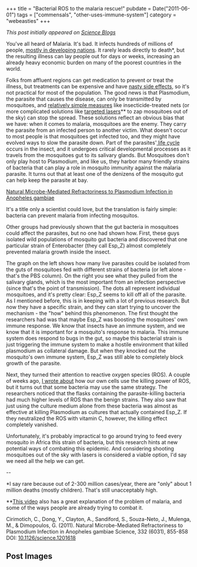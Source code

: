 +++
title = "Bacterial ROS to the malaria rescue!"
pubdate = Date("2011-06-01")
tags = ["commensals", "other-uses-immune-system"]
category = "webeasties"
+++

_This post initially appeared on [Science Blogs](http://scienceblogs.com/webeasties)_

You've all heard of Malaria. It's bad. It infects hundreds of millions of people, [mostly in developing nations](http://www.cdc.gov/malaria/about/distribution.html). It rarely leads directly to death*, but the resulting illness can lay people out for days or weeks, increasing an already heavy economic burden on many of the poorest countries in the world.

Folks from affluent regions can get medication to prevent or treat the illness, but treatments can be expensive and have [nasty side effects](http://en.wikipedia.org/wiki/Chloroquine#Adverse_effects), so it's not practical for most of the population. The good news is that Plasmodium, the parasite that causes the disease, can only be transmitted by mosquitoes, and [relatively simple measures](http://www.cdc.gov/malaria/malaria_worldwide/reduction/itn.html) like insecticide-treated nets (or more complicated solutions like [targeted lasers](http://www.ted.com/talks/nathan_myhrvold_could_this_laser_zap_malaria.html)** to zap mosquitoes out of the sky) can stop the spread. 
These solutions reflect an obvious bias that we have: when it comes to malaria, mosquitoes are the enemy. They carry the parasite from an infected person to another victim. What doesn't occur to most people is that mosquitoes get infected too, and they might have evolved ways to slow the parasite down. Part of the parasites'[ life cycle](http://www.cdc.gov/malaria/about/biology/index.html) occurs in the insect, and it undergoes critical developmental processes as it travels from the mosquitoes gut to its salivary glands. But Mosquitoes don't only play host to Plasmodium, and like us, they harbor many friendly strains of bacteria that can play a role in mosquito immunity against the malaria parasite. It turns out that at least one of the denizens of the mosquito gut can help keep the parasite at bay.

[Natural Microbe-Mediated Refractoriness to Plasmodium Infection in Anopheles gambiae](http://www.sciencemag.org/content/332/6031/855.abstract)

It's a title only a scientist could love, but the translation is fairly simple: bacteria can prevent malaria from infecting mosquitos.

Other groups had previously shown that the gut bacteria in mosquitoes could affect the parasites, but no one had shown how. First, these guys isolated wild populations of mosquito gut bacteria and discovered that one particular strain of Enterobacter (they call Esp_Z) almost completely prevented malaria growth inside the insect.

The graph on the left shows how many live parasites could be isolated from the guts of mosquitoes fed with different strains of bacteria (or left alone - that's the PBS column). On the right you see what they pulled from the salivary glands, which is the most important from an infection perspective (since that's the point of transmission). The dots all represent individual mosquitoes, and it's pretty clear: Esp_Z seems to kill off all of the parasite. As I mentioned before, this is in keeping with a lot of previous research. But now they have a specific strain, and they can start trying to uncover the mechanism - the "how" behind this phenomenon. 
The first thought the researchers had was that maybe Esp_Z was boosting the mosquitoes' own immune response. We know that insects have an immune system, and we know that it is important for a mosquito's response to malaria. This immune system does respond to bugs in the gut, so maybe this bacterial strain is just triggering the immune system to make a hostile environment that killed plasmodium as collateral damage. But when they knocked out the mosquito's own immune system, Esp_Z was still able to completely block growth of the parasite.

Next, they turned their attention to reactive oxygen species (ROS). A couple of weeks ago, [I wrote about](http://scienceblogs.com/webeasties/2011/05/lemons_from_lemonade.php) how our own cells use the killing power of ROS, but it turns out that some bacteria may use the same strategy. The researchers noticed that the flasks containing the parasite-killing bacteria had much higher levels of ROS than the benign strains. They also saw that just using the culture medium alone from these bacteria was almost as effective at killing Plasmodium as cultures that actually contained Esp_Z. If they neutralized the ROS with vitamin C, however, the killing effect completely vanished.

Unfortunately, it's probably impractical to go around trying to feed every mosquito in Africa this strain of bacteria, but this research hints at new potential ways of combating this epidemic. And considering shooting mosquitoes out of the sky with lasers is considered a viable option, I'd say we need all the help we can get.

--

*I say rare because out of 2-300 million cases/year, there are "only" about 1 million deaths (mostly children). That's still unacceptably high.

**[This video](http://www.cdc.gov/malaria/malaria_worldwide/reduction/itn.html) also has a great explanation of the problem of malaria, and some of the ways people are already trying to combat it.

Cirimotich, C., Dong, Y., Clayton, A., Sandiford, S., Souza-Neto, J., Mulenga, M., & Dimopoulos, G. (2011). Natural Microbe-Mediated Refractoriness to Plasmodium Infection in Anopheles gambiae Science, 332 (6031), 855-858 DOI: [10.1126/science.1201618](review)

      
  

 ## Post Images


